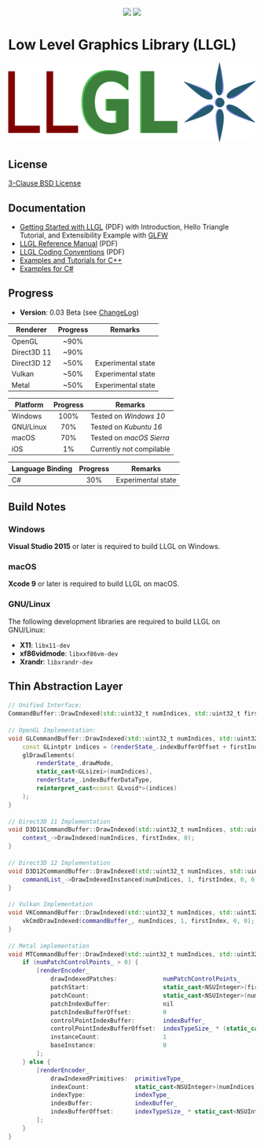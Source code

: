 <p align="center">
    <a href="https://ci.appveyor.com/project/LukasBanana/llgl"><img src="https://ci.appveyor.com/api/projects/status/j09x8n07u3byfky0?svg=true" /></a>
    <a href="https://travis-ci.org/LukasBanana/LLGL"><img src="https://api.travis-ci.org/LukasBanana/LLGL.svg" /></a>
</p>

# Low Level Graphics Library (LLGL)

<p align="center"><img src="docu/LLGL_Logo.png"/></p>


## License

[3-Clause BSD License](https://github.com/LukasBanana/LLGL/blob/master/LICENSE.txt)


## Documentation

- [Getting Started with LLGL](docu/GettingStarted/Getting%20Started%20with%20LLGL.pdf) (PDF)
with Introduction, Hello Triangle Tutorial, and Extensibility Example with [GLFW](http://www.glfw.org/)
- [LLGL Reference Manual](docu/refman.pdf) (PDF)
- [LLGL Coding Conventions](docu/CodingConventions/Coding%20Conventions%20for%20LLGL.pdf) (PDF)
- [Examples and Tutorials for C++](examples/Cpp)
- [Examples for C#](examples/CSharp)


## Progress

* **Version**: 0.03 Beta (see [ChangeLog](docu/ChangeLog))

| Renderer | Progress | Remarks |
|----------|:--------:|---------|
| OpenGL | ~90% | |
| Direct3D 11 | ~90% | |
| Direct3D 12 | ~50% | Experimental state |
| Vulkan | ~50% | Experimental state |
| Metal | ~50% | Experimental state |

| Platform | Progress | Remarks |
|----------|:--------:|---------|
| Windows | 100% | Tested on *Windows 10* |
| GNU/Linux | 70% | Tested on *Kubuntu 16* |
| macOS | 70% | Tested on *macOS Sierra* |
| iOS | 1% | Currently not compilable |

| Language Binding | Progress | Remarks |
|------------------|:--------:|---------|
| C# | 30% | Experimental state |


## Build Notes

### Windows

**Visual Studio 2015** or later is required to build LLGL on Windows.

### macOS

**Xcode 9** or later is required to build LLGL on macOS.

### GNU/Linux

The following development libraries are required to build LLGL on GNU/Linux:
- **X11**: `libx11-dev`
- **xf86vidmode**: `libxxf86vm-dev`
- **Xrandr**: `libxrandr-dev`


## Thin Abstraction Layer

```cpp
// Unified Interface:
CommandBuffer::DrawIndexed(std::uint32_t numIndices, std::uint32_t firstIndex);

// OpenGL Implementation:
void GLCommandBuffer::DrawIndexed(std::uint32_t numIndices, std::uint32_t firstIndex) {
    const GLintptr indices = (renderState_.indexBufferOffset + firstIndex * renderState_.indexBufferStride);
    glDrawElements(
        renderState_.drawMode,
        static_cast<GLsizei>(numIndices),
        renderState_.indexBufferDataType,
        reinterpret_cast<const GLvoid*>(indices)
    );
}

// Direct3D 11 Implementation
void D3D11CommandBuffer::DrawIndexed(std::uint32_t numIndices, std::uint32_t firstIndex) {
    context_->DrawIndexed(numIndices, firstIndex, 0);
}

// Direct3D 12 Implementation
void D3D12CommandBuffer::DrawIndexed(std::uint32_t numIndices, std::uint32_t firstIndex) {
    commandList_->DrawIndexedInstanced(numIndices, 1, firstIndex, 0, 0);
}

// Vulkan Implementation
void VKCommandBuffer::DrawIndexed(std::uint32_t numIndices, std::uint32_t firstIndex) {
    vkCmdDrawIndexed(commandBuffer_, numIndices, 1, firstIndex, 0, 0);
}

// Metal implementation
void MTCommandBuffer::DrawIndexed(std::uint32_t numIndices, std::uint32_t firstIndex) {
    if (numPatchControlPoints_ > 0) {
        [renderEncoder_
            drawIndexedPatches:             numPatchControlPoints_
            patchStart:                     static_cast<NSUInteger>(firstIndex) / numPatchControlPoints_
            patchCount:                     static_cast<NSUInteger>(numIndices) / numPatchControlPoints_
            patchIndexBuffer:               nil
            patchIndexBufferOffset:         0
            controlPointIndexBuffer:        indexBuffer_
            controlPointIndexBufferOffset:  indexTypeSize_ * (static_cast<NSUInteger>(firstIndex))
            instanceCount:                  1
            baseInstance:                   0
        ];
    } else {
        [renderEncoder_
            drawIndexedPrimitives:  primitiveType_
            indexCount:             static_cast<NSUInteger>(numIndices)
            indexType:              indexType_
            indexBuffer:            indexBuffer_
            indexBufferOffset:      indexTypeSize_ * static_cast<NSUInteger>(firstIndex)
        ];
    }
}
```


